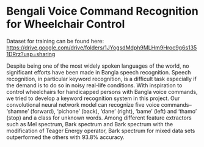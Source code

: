 # Bengali Voice Command Recognition for Wheelchair Control

Dataset for training can be found here: https://drive.google.com/drive/folders/1JYogsdMdph9MLHm9Hroc9g6s1351DRrz?usp=sharing

Despite being one of the most widely spoken languages of the world, no significant efforts have been made in Bangla speech recognition. Speech recognition, in particular keyword recognition, is a difficult task especially if the demand is to do so in noisy real-life conditions. With inspiration to control wheelchairs for handicapped persons with Bangla voice commands, we tried to develop a keyword recognition system in this project. Our convolutional neural network model can recognize five voice commands– ‘shamne’ (forward), ‘pichone’ (back), ‘dane’ (right), ‘bame’ (left) and ‘thamo’ (stop) and a class for unknown words. Among different feature extractors such as Mel spectrum, Bark spectrum and Bark spectrum with the modification of Teager Energy operator, Bark spectrum for mixed data sets outperformed the others with 93.8% accuracy.
